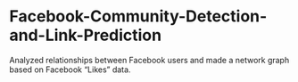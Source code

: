 # Facebook-Community-Detection-and-Link-Prediction
Analyzed relationships between Facebook users and made a network graph based on Facebook “Likes” data.
